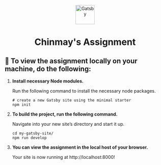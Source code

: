 <p align="center">
  <a href="https://www.gatsbyjs.com/?utm_source=starter&utm_medium=readme&utm_campaign=minimal-starter">
    <img alt="Gatsby" src="https://www.gatsbyjs.com/Gatsby-Monogram.svg" width="60" />
  </a>
</p>
<h1 align="center">
  Chinmay's Assignment
</h1>

## 🚀 To view the assignment locally on your machine, do the following:

1.  **Install necessary Node modules.**

    Run the following command to install the necessary node packages.

    ``` shell
    # create a new Gatsby site using the minimal starter
    npm init 
    ```

2.  **To build the project, run the following command.**

    Navigate into your new site’s directory and start it up.

    ``` shell
    cd my-gatsby-site/
    npm run develop
    ```

3.  **You can view the assignment in the local host of your browser.**

    Your site is now running at http://localhost:8000!


